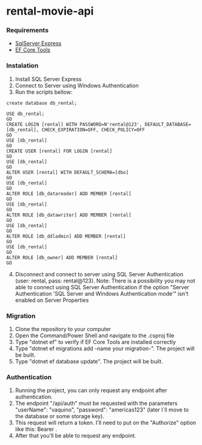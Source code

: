 # rental-movie-api

### Requirements
- [SqlServer Express](https://go.microsoft.com/fwlink/p/?linkid=2216019&clcid=0x416&culture=pt-br&country=br)
- [EF Core Tools](https://learn.microsoft.com/en-us/ef/core/cli/dotnet)

### Instalation
1. Install SQL Server Express
2. Connect to Server using Windows Authentication
3. Run the scripts bellow:
```
create database db_rental;

USE db_rental;
GO
CREATE LOGIN [rental] WITH PASSWORD=N'rental@123', DEFAULT_DATABASE=[db_rental], CHECK_EXPIRATION=OFF, CHECK_POLICY=OFF
GO
USE [db_rental]
GO
CREATE USER [rental] FOR LOGIN [rental]
GO
USE [db_rental]
GO
ALTER USER [rental] WITH DEFAULT_SCHEMA=[dbo]
GO
USE [db_rental]
GO
ALTER ROLE [db_datareader] ADD MEMBER [rental]
GO
USE [db_rental]
GO
ALTER ROLE [db_datawriter] ADD MEMBER [rental]
GO
USE [db_rental]
GO
ALTER ROLE [db_ddladmin] ADD MEMBER [rental]
GO
USE [db_rental]
GO
ALTER ROLE [db_owner] ADD MEMBER [rental]
GO
 ```
4. Disconnect and connect to server using SQL Server Authentication (user: rental, pass: rental@123). Note: There is a possibility you may not able to connect using SQL Server Authentication if the option "Server Authentication 'SQL Server and Windows Authentication mode'" isn't enabled on Server Properties

### Migration
1. Clone the repository to your computer
2. Open the Command/Power Shell and navigate to the .csproj file
3. Type "dotnet ef" to verify if EF Core Tools are installed correctly
4. Type "dotnet ef migrations add -name your migration-". The project will be built.
5. Type "dotnet ef database update". The project will be built.

### Authentication
1. Running the project, you can only request any endpoint after authentication.
2. The endpoint "/api/auth" must be requested with the parameters "userName": "vaquino", "password": "americas123" (later I`ll move to the database or some storage key).
3. This request will return a token. I'll need to put on the "Authorize" option like this: Bearer <token>.
4. After that you'll be able to request any endpoint.

